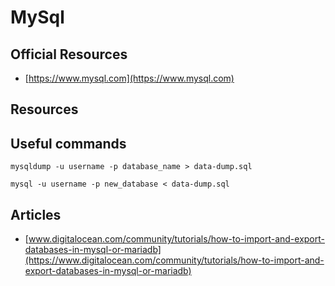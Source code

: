 # MySql

## Official Resources
- [https://www.mysql.com](https://www.mysql.com)

## Resources

## Useful commands

```
mysqldump -u username -p database_name > data-dump.sql
```

```
mysql -u username -p new_database < data-dump.sql
```

## Articles
- [www.digitalocean.com/community/tutorials/how-to-import-and-export-databases-in-mysql-or-mariadb](https://www.digitalocean.com/community/tutorials/how-to-import-and-export-databases-in-mysql-or-mariadb)
